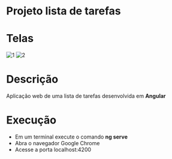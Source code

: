 # Projeto lista de tarefas
# Telas
 
![1](https://user-images.githubusercontent.com/38113015/84222759-c1c27700-aaae-11ea-8d55-f7935bc22ee5.png)
![2](https://user-images.githubusercontent.com/38113015/84222765-c2f3a400-aaae-11ea-9915-dc8ae882e9db.png)

# Descrição
 Aplicação web de uma lista de tarefas desenvolvida em <b>Angular</b>

# Execução

<ul>
  <li>Em um terminal execute o comando <b>ng serve</b></li>
  <li>Abra o navegador Google Chrome</li>
  <li>Acesse a porta localhost:4200</li>
<ul>
